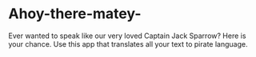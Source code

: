 # Ahoy-there-matey-
Ever wanted to speak like our very loved Captain Jack Sparrow? Here is your chance. Use this app that translates all your text to pirate language.
